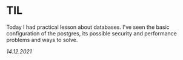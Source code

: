 # TIL
Today I had practical lesson about databases. I've seen the basic configuration of the postgres, its possible security and performance problems and ways to solve.

_14.12.2021_
